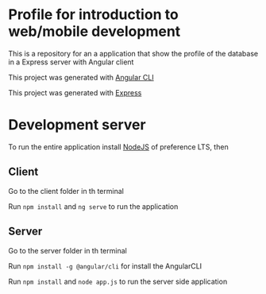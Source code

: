 # Profile for introduction to web/mobile development

This is a repository for an a application that show the profile of the database in a Express server with Angular client

This project was generated with [Angular CLI](https://github.com/angular/angular-cli)

This project was generated with [Express](https://expressjs.com/es/)

# Development server

To run the entire application install [NodeJS](https://nodejs.org/en) of preference LTS, then

## Client

Go to the client folder in th terminal

Run `npm install` and `ng serve` to run the application

## Server 

Go to the server folder in th terminal

Run `npm install -g @angular/cli` for install the AngularCLI

Run `npm install` and `node app.js` to run the server side application

